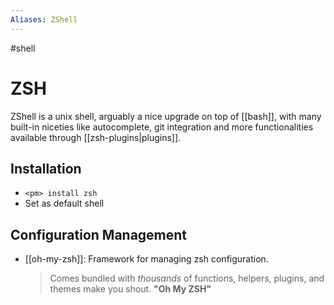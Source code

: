 ```yaml
---
Aliases: ZShell
---
```


#shell 

# ZSH
ZShell is a unix shell, arguably a nice upgrade on top of [[bash]], with many built-in niceties like autocomplete, git integration and more functionalities available through [[zsh-plugins|plugins]].

## Installation
- `<pm> install zsh`
- Set as default shell

## Configuration Management
- [[oh-my-zsh]]: Framework for managing zsh configuration. 
  > Comes bundled with _thousands_ of functions, helpers, plugins, and themes make you shout. 
  > **"Oh My ZSH"**
  
